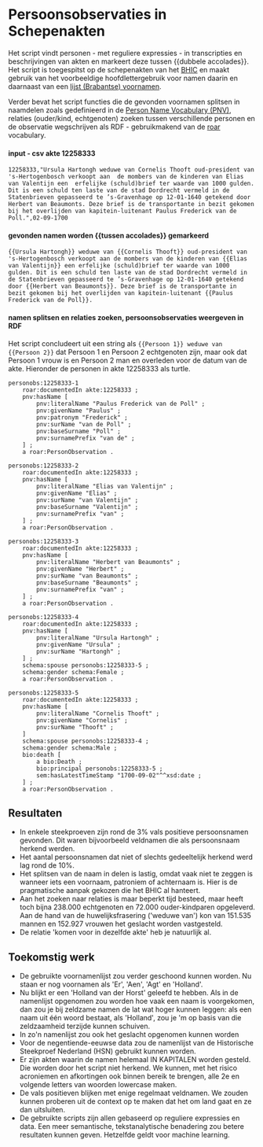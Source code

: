 # Persoonsobservaties in Schepenakten

Het script vindt personen - met reguliere expressies - in transcripties en beschrijvingen van akten en markeert deze tussen {{dubbele accolades}}. Het script is toegespitst op de schepenakten van het [BHIC](https://www.bhic.nl/het-geheugen-van-brabant) en maakt gebruik van het voorbeeldige hoofdlettergebruik voor namen daarin en daarnaast van een [lijst (Brabantse) voornamen](firstnames.csv). 

Verder bevat het script functies die de gevonden voornamen splitsen in naamdelen zoals gedefinieerd in de [Person Name Vocabulary (PNV)](https://w3id.org/pnv), relaties (ouder/kind, echtgenoten) zoeken tussen verschillende personen en de observatie wegschrijven als RDF - gebruikmakend van de [roar](https://leonvanwissen.nl/vocab/roar/docs/) vocabulary.

#### input - csv akte 12258333

```
12258333,"Ursula Hartongh weduwe van Cornelis Thooft oud-president van 's-Hertogenbosch verkoopt aan  de mombers van de kinderen van Elias van Valentijn een  erfelijke (schuld)brief ter waarde van 1000 gulden. Dit is een schuld ten laste van de stad Dordrecht vermeld in de Statenbrieven gepasseerd te ’s-Gravenhage op 12-01-1640 getekend door Herbert van Beaumonts. Deze brief is de transportante in bezit gekomen bij het overlijden van kapitein-luitenant Paulus Frederick van de Poll.",02-09-1700
```

#### gevonden namen worden {{tussen accolades}} gemarkeerd

```
{{Ursula Hartongh}} weduwe van {{Cornelis Thooft}} oud-president van 's-Hertogenbosch verkoopt aan de mombers van de kinderen van {{Elias van Valentijn}} een erfelijke (schuld)brief ter waarde van 1000 gulden. Dit is een schuld ten laste van de stad Dordrecht vermeld in de Statenbrieven gepasseerd te ’s-Gravenhage op 12-01-1640 getekend door {{Herbert van Beaumonts}}. Deze brief is de transportante in bezit gekomen bij het overlijden van kapitein-luitenant {{Paulus Frederick van de Poll}}.
```

#### namen splitsen en relaties zoeken, persoonsobservaties weergeven in RDF

Het script concludeert uit een string als `{{Persoon 1}} weduwe van {{Persoon 2}}` dat Persoon 1 en Persoon 2 echtgenoten zijn, maar ook dat Persoon 1 vrouw is en Persoon 2 man en overleden voor de datum van de akte. Hieronder de personen in akte 12258333 als turtle.

```
personobs:12258333-1
	roar:documentedIn akte:12258333 ;
	pnv:hasName [
		pnv:literalName "Paulus Frederick van de Poll" ;
		pnv:givenName "Paulus" ;
		pnv:patronym "Frederick" ;
		pnv:surName "van de Poll" ;
		pnv:baseSurname "Poll" ;
		pnv:surnamePrefix "van de" ;
	] ;
	a roar:PersonObservation .

personobs:12258333-2
	roar:documentedIn akte:12258333 ;
	pnv:hasName [
		pnv:literalName "Elias van Valentijn" ;
		pnv:givenName "Elias" ;
		pnv:surName "van Valentijn" ;
		pnv:baseSurname "Valentijn" ;
		pnv:surnamePrefix "van" ;
	] ;
	a roar:PersonObservation .

personobs:12258333-3
	roar:documentedIn akte:12258333 ;
	pnv:hasName [
		pnv:literalName "Herbert van Beaumonts" ;
		pnv:givenName "Herbert" ;
		pnv:surName "van Beaumonts" ;
		pnv:baseSurname "Beaumonts" ;
		pnv:surnamePrefix "van" ;
	] ;
	a roar:PersonObservation .

personobs:12258333-4
	roar:documentedIn akte:12258333 ;
	pnv:hasName [
		pnv:literalName "Ursula Hartongh" ;
		pnv:givenName "Ursula" ;
		pnv:surName "Hartongh" ;
	] ;
	schema:spouse personobs:12258333-5 ;
	schema:gender schema:Female ;
	a roar:PersonObservation .

personobs:12258333-5
	roar:documentedIn akte:12258333 ;
	pnv:hasName [
		pnv:literalName "Cornelis Thooft" ;
		pnv:givenName "Cornelis" ;
		pnv:surName "Thooft" ;
	]
	schema:spouse personobs:12258333-4 ;
	schema:gender schema:Male ;
	bio:death [
		a bio:Death ;
		bio:principal personobs:12258333-5 ;
		sem:hasLatestTimeStamp "1700-09-02"^^xsd:date ;
	] ;
	a roar:PersonObservation .
```

## Resultaten

- In enkele steekproeven zijn rond de 3% vals positieve persoonsnamen gevonden. Dit waren bijvoorbeeld veldnamen die als persoonsnaam herkend werden.
- Het aantal persoonsnamen dat niet of slechts gedeeltelijk herkend werd lag rond de 10%.
- Het splitsen van de naam in delen is lastig, omdat vaak niet te zeggen is wanneer iets een voornaam, patroniem of achternaam is. Hier is de pragmatische aanpak gekozen die het BHIC al hanteert.
- Aan het zoeken naar relaties is maar beperkt tijd besteed, maar heeft toch bijna 238.000 echtgenoten en 72.000 ouder-kindparen opgeleverd. Aan de hand van de huwelijksfrasering ('weduwe van') kon van 151.535 mannen en 152.927 vrouwen het geslacht worden vastgesteld.
- De relatie 'komen voor in dezelfde akte' heb je natuurlijk al.

## Toekomstig werk

- De gebruikte voornamenlijst zou verder geschoond kunnen worden. Nu staan er nog voornamen als 'Er', 'Aen', 'Agt' en 'Holland'.
- Nu blijkt er een 'Holland van der Horst' geleefd te hebben. Als in de namenlijst opgenomen zou worden hoe vaak een naam is voorgekomen, dan zou je bij zeldzame namen de lat wat hoger kunnen leggen: als een naam uit één woord bestaat, als 'Holland', zou je 'm op basis van die zeldzaamheid terzijde kunnen schuiven.
- In zo'n namenlijst zou ook het geslacht opgenomen kunnen worden
- Voor de negentiende-eeuwse data zou de namenlijst van de Historische Steekproef Nederland (HSN) gebruikt kunnen worden.
- Er zijn akten waarin de namen helemaal IN KAPITALEN worden gesteld. Die worden door het script niet herkend. We kunnen, met het risico acroniemen en afkortingen ook binnen bereik te brengen, alle 2e en volgende letters van woorden lowercase maken.
- De vals positieven blijken met enige regelmaat veldnamen. We zouden kunnen proberen uit de context op te maken dat het om land gaat en ze dan uitsluiten.
- De gebruikte scripts zijn allen gebaseerd op reguliere expressies en data. Een meer semantische, tekstanalytische benadering zou betere resultaten kunnen geven. Hetzelfde geldt voor machine learning.

